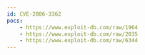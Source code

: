 ```yaml
---
id: CVE-2006-3362
pocs:
    - https://www.exploit-db.com/raw/1964
    - https://www.exploit-db.com/raw/2035
    - https://www.exploit-db.com/raw/6344
---
```

